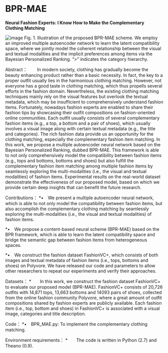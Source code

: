 # BPR-MAE
**Neural Fashion Experts: I Know How to Make the Complementary Clothing Matching**

![image](https://github.com/huanhuanjiayou/BPR-MAE/tree/master/img/framework.png)
Fig. 1. Illustration of the proposed BPR-MAE scheme. We employ an improved multiple autoencoder network to learn the latent compatibility space, where we jointly model the coherent relationship between the visual and textual modalities and the implicit preferences among items via the Bayesian Personalized Ranking. “>” indicates the category hierarchy.

Abstract：
  In modern society, clothing has gradually become the beauty enhancing product rather than a basic necessity. In fact, the key to a proper outfit usually lies in the harmonious clothing matching. However, not everyone has a good taste in clothing matching, which thus propells several efforts in the fashion domain. Nevertheless, the existing clothing matching techniques mainly rely on the visual features but overlook the textual metadata, which may be insufficient to comprehensively understand fashion items. Fortunately, nowadays fashion experts are enabled to share their fashion tips by showcasing their outfit compositions on fashion-oriented online communities. Each outfit usually consists of several complementary fashion items (e.g., a top, a bottom and a pair of shoes), which usually involves a visual image along with certain textual metadata (e.g., the title and categories). The rich fashion data provide us an opportunity for the clothing matching, especially the complementary fashion item matching. In this work, we propose a multiple autoencoder neural network based on the Bayesian Personalized Ranking, dubbed BPR-MAE. This framework is able to not only comprehensively model the compatibility between fashion items (e.g., tops and bottoms, bottoms and shoes) but also fulfill the complementary fashion item matching among multiple fashion items by seamlessly exploring the multi-modalities (i.e., the visual and textual modalities) of fashion items. Experimental results on the real-world dataset demonstrate the effectiveness of our proposed model, based on which we provide certain deep insights that can benefit the future research.

Contributions：
*• We present a multiple autoencoder neural network, which is able to not only model the compatibility between fashion items, but also accomplish the complementary clothing matching by seamlessly exploring the multi-modalities (i.e., the visual and textual modalities) of fashion items.

*• We propose a content-based neural scheme (BPR-MAE) based on the BPR framework, which is able to learn the latent compatibility space and bridge the semantic gap between fashion items from heterogeneous spaces.

*• We construct the fashion dataset FashionVC+, which consists of both images and textual metadata of fashion items (i.e., tops, bottoms and shoes) on Polyvore. We have released our code and parameters to allow other researchers to repeat our experiments and verify their approaches.

Datasets：
*  In this work, we construct the fashion dataset FashionVC+ to evaluate our proposed model (BPR-MAE). FashionVC+ consists of 20,726 outfits with 14,871 tops, 13,663 bottoms and 14093 pairs of shoes, collected from the online fashion community Polyvore, where a great amount of outfit compositions shared by fashion experts are publicly available. Each fashion item (i.e., top, bottom and shoes) in FashionVC+ is associated with a visual image, categories and title description. 

Code：
*• BPR_MAE.py: To implement the complementary clothing matching. 

Environment requirements：
*  The code is written in Python (2.7) and Theano (0.9).

